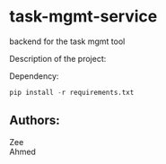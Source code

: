 # task-mgmt-service
backend for the task mgmt tool

Description of the project:





Dependency:
```python
pip install -r requirements.txt
```

## Authors:
Zee  
Ahmed
